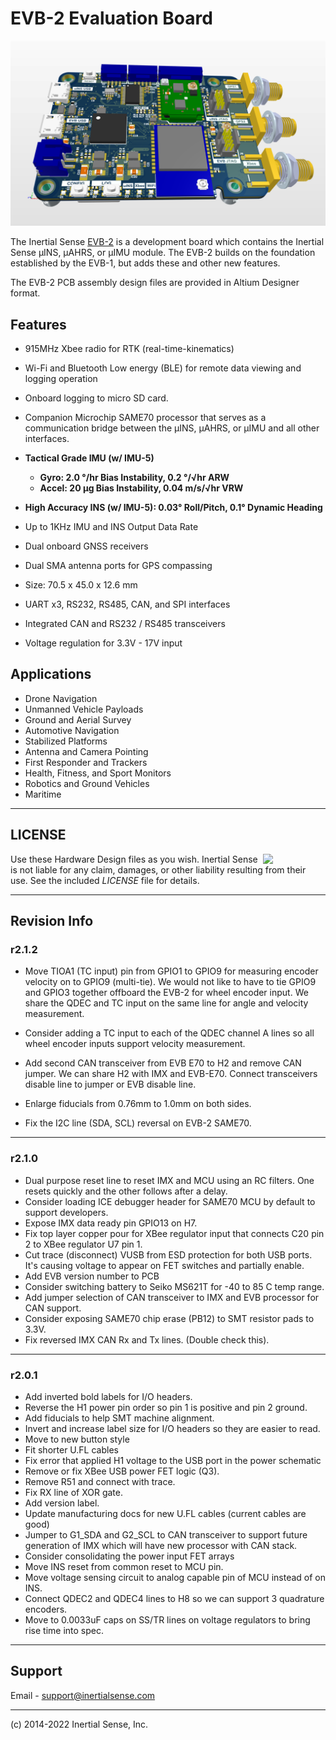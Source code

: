 # EVB-2 Evaluation Board

![EVB-2](Images/top.png)

The Inertial Sense [EVB-2](https://docs.inertialsense.com/user-manual/hardware/EVB2/) is a development board which contains the Inertial Sense µINS, µAHRS, or µIMU module. The EVB-2 builds on the foundation established by the EVB-1, but adds these and other new features.

The EVB-2 PCB assembly design files are provided in Altium Designer format.

## Features

- 915MHz Xbee radio for RTK (real-time-kinematics)
- Wi-Fi and Bluetooth Low energy (BLE) for remote data viewing and logging operation
- Onboard logging to micro SD card.
- Companion Microchip SAME70 processor that serves as a communication bridge between the µINS, µAHRS, or µIMU and all other interfaces.

- **Tactical Grade IMU (w/ IMU-5)**
  - **Gyro: 2.0 °/hr Bias Instability, 0.2 °/√hr ARW**
  - **Accel: 20 μg Bias Instability, 0.04 m/s/√hr VRW**

- **High Accuracy INS (w/ IMU-5):  0.03° Roll/Pitch, 0.1° Dynamic Heading**
- Up to 1KHz IMU and INS Output Data Rate
- Dual onboard GNSS receivers
- Dual SMA antenna ports for GPS compassing
- Size:  70.5 x 45.0 x 12.6 mm
- UART x3, RS232, RS485, CAN, and SPI interfaces
- Integrated CAN and RS232 / RS485 transceivers
- Voltage regulation for 3.3V - 17V input

## Applications

- Drone Navigation
- Unmanned Vehicle Payloads
- Ground and Aerial Survey
- Automotive Navigation
- Stabilized Platforms
- Antenna and Camera Pointing
- First Responder and Trackers
- Health, Fitness, and Sport Monitors
- Robotics and Ground Vehicles
- Maritime

------

## LICENSE

<img src="https://www.oshwa.org/wp-content/uploads/2014/03/oshw-logo.svg" width="100" align="right" />

Use these Hardware Design files as you wish.  Inertial Sense is not liable for any claim, damages, or other liability resulting from their use.  See the included *LICENSE* file for details.

------

## Revision Info

### r2.1.2

+ Move TIOA1 (TC input) pin from GPIO1 to GPIO9 for measuring encoder velocity on to GPIO9 (multi-tie).  We would not like to have to tie GPIO9 and GPIO3 together offboard the EVB-2 for wheel encoder input.  We share the QDEC and TC input on the same line for angle and velocity measurement.

+ Consider adding a TC input to each of the QDEC channel A lines so all wheel encoder inputs support velocity measurement.
+ Add second CAN transceiver from EVB E70 to H2 and remove CAN jumper.  We can share H2 with IMX and EVB-E70.  Connect transceivers disable line to jumper or EVB disable line.
+ Enlarge fiducials from 0.76mm to 1.0mm on both sides.
+ Fix the I2C line (SDA, SCL) reversal on EVB-2 SAME70.

________________________________________________________________________________

### r2.1.0

+ Dual purpose reset line to reset IMX and MCU using an RC filters.  One resets
  quickly and the other follows after a delay.
+ Consider loading ICE debugger header for SAME70 MCU by default to support
  developers.
+ Expose IMX data ready pin GPIO13 on H7.
+ Fix top layer copper pour for XBee regulator input that connects C20 pin 2 to
  XBee regulator U7 pin 1.
+ Cut trace (disconnect) VUSB from ESD protection for both USB ports.  It's
  causing voltage to appear on FET switches and partially enable.
+ Add EVB version number to PCB
+ Consider switching battery to Seiko MS621T for -40 to 85 C temp range.
+ Add jumper selection of CAN transceiver to IMX and EVB processor for CAN
  support.
+ Consider exposing SAME70 chip erase (PB12) to SMT resistor pads to 3.3V.
+ Fix reversed IMX CAN Rx and Tx lines.  (Double check this).

________________________________________________________________________________

### r2.0.1

+ Add inverted bold labels for I/O headers.
+ Reverse the H1 power pin order so pin 1 is positive and pin 2 ground.
+ Add fiducials to help SMT machine alignment.
+ Invert and increase label size for I/O headers so they are easier to read.
+ Move to new button style
+ Fit shorter U.FL cables
+ Fix error that applied H1 voltage to the USB port in the power schematic
+ Remove or fix XBee USB power FET logic (Q3).
+ Remove R51 and connect with trace.
+ Fix RX line of XOR gate.
+ Add version label.
+ Update manufacturing docs for new U.FL cables (current cables are good)
+ Jumper to G1_SDA and G2_SCL to CAN transceiver to support future generation
  of IMX which will have new processor with CAN stack. 
+ Consider consolidating the power input FET arrays
+ Move INS reset from common reset to MCU pin.
+ Move voltage sensing circuit to analog capable pin of MCU instead of on INS.
+ Connect QDEC2 and QDEC4 lines to H8 so we can support 3 quadrature encoders.
+ Move to 0.0033uF caps on SS/TR lines on voltage regulators to bring rise time
  into spec.

------

## Support

Email - support@inertialsense.com

------

(c) 2014-2022 Inertial Sense, Inc.
